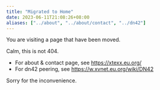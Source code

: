 ```yaml
---
title: "Migrated to Home"
date: 2023-06-11T21:08:26+08:00
aliases: ["../about", "../about/contact", "../dn42"]
---
```


You are visiting a page that have been moved.

Calm, this is not 404.

- For about & contact page, see https://xtexx.eu.org/
- For dn42 peering, see https://w.xvnet.eu.org/wiki/DN42

Sorry for the inconvenience.
